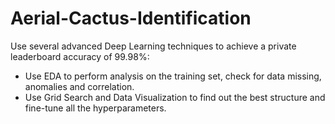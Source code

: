 # Aerial-Cactus-Identification
Use several advanced Deep Learning techniques to achieve a private leaderboard accuracy of 99.98%:
- Use EDA to perform analysis on the training set, check for data missing, anomalies and correlation.
- Use Grid Search and Data Visualization to find out the best structure and fine-tune all the hyperparameters.
